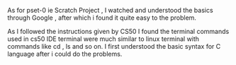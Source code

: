 As for pset-0 ie Scratch Project , I watched and understood the basics through Google , after which i found it quite easy to the problem.

As I followed the instructions given by CS50 I found the terminal commands used in cs50 IDE terminal were much similar to linux terminal with commands like cd , ls and so on. I first understood the basic syntax for C language after i could do the problems.

